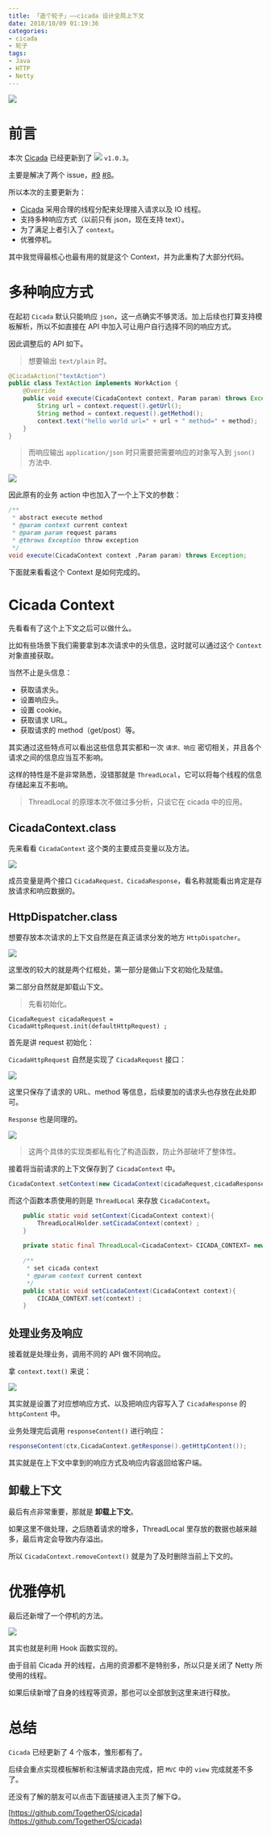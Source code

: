 ```yaml
---
title: 「造个轮子」——cicada 设计全局上下文
date: 2018/10/09 01:19:36 
categories: 
- cicada
- 轮子
tags: 
- Java
- HTTP
- Netty
---
```


![](https://ws4.sinaimg.cn/large/006tNbRwgy1fvyf0zkwadj31g80teqh0.jpg)

# 前言

本次 [Cicada](https://github.com/TogetherOS/cicada) 已经更新到了 [![](https://maven-badges.herokuapp.com/maven-central/top.crossoverjie.opensource/cicada-core/badge.svg)](https://maven-badges.herokuapp.com/maven-central/top.crossoverjie.opensource/cicada-core/) `v1.0.3`。

主要是解决了两个 issue，[#9](https://github.com/TogetherOS/cicada/issues/9) [#8](https://github.com/TogetherOS/cicada/issues/8)。

所以本次的主要更新为：

- [Cicada](https://github.com/TogetherOS/cicada) 采用合理的线程分配来处理接入请求以及 IO 线程。
- 支持多种响应方式（以前只有 json，现在支持 text）。
- 为了满足上者引入了 `context`。
- 优雅停机。

其中我觉得最核心也最有用的就是这个 Context，并为此重构了大部分代码。

# 多种响应方式

在起初 `Cicada` 默认只能响应 `json`，这一点确实不够灵活。加上后续也打算支持模板解析，所以不如直接在 API 中加入可让用户自行选择不同的响应方式。

因此调整后的 API 如下。

> 想要输出 `text/plain` 时。

```java
@CicadaAction("textAction")
public class TextAction implements WorkAction {
    @Override
    public void execute(CicadaContext context, Param param) throws Exception {
        String url = context.request().getUrl();
        String method = context.request().getMethod();
        context.text("hello world url=" + url + " method=" + method);
    }
}
```

> 而响应输出 `application/json` 时只需要把需要响应的对象写入到 `json()` 方法中.

![](https://ws1.sinaimg.cn/large/006tNbRwgy1fvzq2nideej30ou0dlwh2.jpg)

因此原有的业务 action 中也加入了一个上下文的参数：

```java
/**
 * abstract execute method
 * @param context current context
 * @param param request params
 * @throws Exception throw exception
 */
void execute(CicadaContext context ,Param param) throws Exception;
```

下面就来看看这个 Context 是如何完成的。

# Cicada Context

先看看有了这个上下文之后可以做什么。

比如有些场景下我们需要拿到本次请求中的头信息，这时就可以通过这个 `Context` 对象直接获取。

当然不止是头信息：

- 获取请求头。
- 设置响应头。
- 设置 cookie。
- 获取请求 URL。
- 获取请求的 method（get/post）等。

其实通过这些特点可以看出这些信息其实都和一次 `请求、响应` 密切相关，并且各个请求之间的信息应当互不影响。


这样的特性是不是非常熟悉，没错那就是 `ThreadLocal`，它可以将每个线程的信息存储起来互不影响。

> ThreadLocal 的原理本次不做过多分析，只谈它在 cicada 中的应用。

## CicadaContext.class

先来看看 `CicadaContext` 这个类的主要成员变量以及方法。

![](https://ws2.sinaimg.cn/large/006tNbRwgy1fvzqkl5ct6j30nl0kb0w7.jpg)

成员变量是两个接口 `CicadaRequest、CicadaResponse`，看名称就能看出肯定是存放请求和响应数据的。


## HttpDispatcher.class

想要存放本次请求的上下文自然是在真正请求分发的地方 `HttpDispatcher`。

![](https://ws3.sinaimg.cn/large/006tNbRwgy1fvzqt0dlwhj30ne0kudjn.jpg)

这里改的较大的就是两个红框处，第一部分是做山下文初始化及赋值。

第二部分自然就是卸载山下文。


> 先看初始化。

`CicadaRequest cicadaRequest = CicadaHttpRequest.init(defaultHttpRequest) ;`

首先是讲 request 初始化：

`CicadaHttpRequest` 自然是实现了 `CicadaRequest` 接口：

![](https://ws3.sinaimg.cn/large/006tNbRwgy1fvzqx6hvpcj30gt0c70u7.jpg)

这里只保存了请求的 URL、method 等信息，后续要加的请求头也存放在此处即可。

`Response` 也是同理的。

![](https://ws2.sinaimg.cn/large/006tNbRwgy1fvzqyz3bfjj30l20gigod.jpg)

> 这两个具体的实现类都私有化了构造函数，防止外部破坏了整体性。

接着将当前请求的上下文保存到了 `CicadaContext` 中。

```java
CicadaContext.setContext(new CicadaContext(cicadaRequest,cicadaResponse));
```

而这个函数本质使用的则是 `ThreadLocal` 来存放 `CicadaContext`。

```java
    public static void setContext(CicadaContext context){
        ThreadLocalHolder.setCicadaContext(context) ;
    }
    
    private static final ThreadLocal<CicadaContext> CICADA_CONTEXT= new ThreadLocal() ;
    
    /**
     * set cicada context
     * @param context current context
     */
    public static void setCicadaContext(CicadaContext context){
        CICADA_CONTEXT.set(context) ;
    }
```

## 处理业务及响应

接着就是处理业务，调用不同的 API 做不同响应。

拿 `context.text()` 来说：

![](https://ws4.sinaimg.cn/large/006tNbRwgy1fvzr73fkrsj30o404ygm8.jpg)

其实就是设置了对应想响应方式、以及把响应内容写入了 `CicadaResponse` 的 `httpContent` 中。

业务处理完后调用 `responseContent()` 进行响应：

```java
responseContent(ctx,CicadaContext.getResponse().getHttpContent());
```

其实就是在上下文中拿到的响应方式及响应内容返回给客户端。

## 卸载上下文

最后有点非常重要，那就是 **卸载上下文**。

如果这里不做处理，之后随着请求的增多，ThreadLocal 里存放的数据也越来越多，最后肯定会导致内存溢出。

所以 `CicadaContext.removeContext()` 就是为了及时删除当前上下文的。


# 优雅停机

最后还新增了一个停机的方法。

![](https://ws3.sinaimg.cn/large/006tNbRwgy1fvzrfl6dsnj30j60bi75u.jpg)

其实也就是利用 Hook 函数实现的。

由于目前 Cicada 开的线程，占用的资源都不是特别多，所以只是关闭了 Netty 所使用的线程。

如果后续新增了自身的线程等资源，那也可以全部放到这里来进行释放。

# 总结

`Cicada` 已经更新了 4 个版本，雏形都有了。

后续会重点实现模板解析和注解请求路由完成，把 `MVC` 中的 `view` 完成就差不多了。

还没有了解的朋友可以点击下面链接进入主页了解下😋。

[https://github.com/TogetherOS/cicada](https://github.com/TogetherOS/cicada)